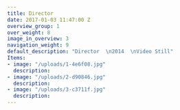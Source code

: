 ```yaml
---
title: Director
date: 2017-01-03 11:47:00 Z
overview_group: 1
over_weight: 8
image_in_overview: 3
navigation_weight: 9
default_description: "Director  \n2014  \nVideo Still"
Items:
- image: "/uploads/1-4e6f08.jpg"
  description: 
- image: "/uploads/2-d90846.jpg"
  description: 
- image: "/uploads/3-c3711f.jpg"
  description: 
---
```


